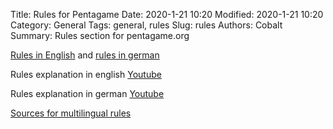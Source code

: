 Title: Rules for Pentagame
Date: 2020-1-21 10:20
Modified: 2020-1-21 10:20
Category: General
Tags: general, rules
Slug: rules
Authors: Cobalt
Summary: Rules section for pentagame.org

<a href="https://pentagame.org/pdf/Illustrated_Rules.pdf" class="dark-link">Rules in English</a> and <a href="http://pentagame.org/pdf/Illustrated_Rules__German_.pdf" class="dark-link">rules in german</a>

Rules explanation in english [Youtube](https://www.youtube.com/watch?v=pnXDFhH5gMI)

Rules explanation in german [Youtube](https://www.youtube.com/watch?v=H1BSNvzTxko)

[Sources for multilingual rules](/sources.html)
